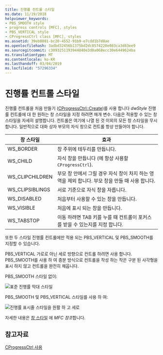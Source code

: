 ```yaml
---
title: 진행률 컨트롤 스타일
ms.date: 11/19/2018
helpviewer_keywords:
- PBS_SMOOTH style
- progress controls [MFC], styles
- PBS_VERTICAL style
- CProgressCtrl class [MFC], styles
ms.assetid: 39eb8081-bc20-4552-91b9-e7cdd1b7d8ae
ms.openlocfilehash: 3adbd32456b1375bd2dc8574220e083ca3d83ee9
ms.sourcegitcommit: c3093251193944840e3d0a068ecc30e6449624ba
ms.translationtype: MT
ms.contentlocale: ko-KR
ms.lasthandoff: 03/04/2019
ms.locfileid: "57296334"
---
```

# <a name="styles-for-the-progress-control"></a>진행률 컨트롤 스타일

진행률 컨트롤을 처음 만들기 ([CProgressCtrl::Create](../mfc/reference/cprogressctrl-class.md#create))를 사용 합니다 *dwStyle* 진행률 컨트롤에 대 한 원하는 창 스타일을 지정 하려면 매개 변수. 다음은 적용할 수 있는 창 스타일을 자세히 설명합니다. 컨트롤은 여기에 나열 된 것 이외의 모든 창 스타일을 무시 합니다. 일반적으로 대화 상자 부모의 자식 창으로 컨트롤 항상 만들어야 합니다.

|창 스타일|효과|
|------------------|------------|
|WS_BORDER|창 주위에 테두리를 만듭니다.|
|WS_CHILD|자식 창을 만듭니다 (에 항상 사용할 `CProgressCtrl`).|
|WS_CLIPCHILDREN|부모 창 안에서 그릴 경우 자식 창이 차지 하는 영역을 제외 합니다. 부모 창을 만들 때 사용 합니다.|
|WS_CLIPSIBLINGS|서로 기준으로 자식 창을 자릅니다.|
|WS_DISABLED|처음부터 사용할 수 있는 창을 만듭니다.|
|WS_VISIBLE|처음에 표시 되는 창을 만듭니다.|
|WS_TABSTOP|이동 하려면 TAB 키를 누를 때 컨트롤이 포커스를 받을 수 있는지를 지정 합니다.|

또한 두 스타일 진행률 컨트롤에만 적용 되는 PBS_VERTICAL 및 PBS_SMOOTH를 지정할 수 있습니다.

PBS_VERTICAL 가로로 아닌 세로 방향으로 컨트롤 하려면 사용 합니다. PBS_SMOOTH를 사용 하 여 증분 방식으로 컨트롤을 작성 하는 작은 구분 된 사각형을 표시 하지 않고 컨트롤을 완전히 채웁니다.

PBS_SMOOTH 스타일 없이:

![표준 진행률 막대 스타일](../mfc/media/vc4ruw1.gif "표준 진행률 막대 스타일")

PBS_SMOOTH 및 PBS_VERTICAL 스타일를 사용 하 여:

![진행률 표시줄 스타일을 원활 하 고 세로](../mfc/media/vc4ruw2.gif "진행률 막대 스타일을 원활 하 고 세로")

자세한 내용은 [창 스타일](../mfc/reference/styles-used-by-mfc.md#frame-window-styles-mfc) 에 *MFC 참조*합니다.

## <a name="see-also"></a>참고자료

[CProgressCtrl 사용](../mfc/using-cprogressctrl.md)
